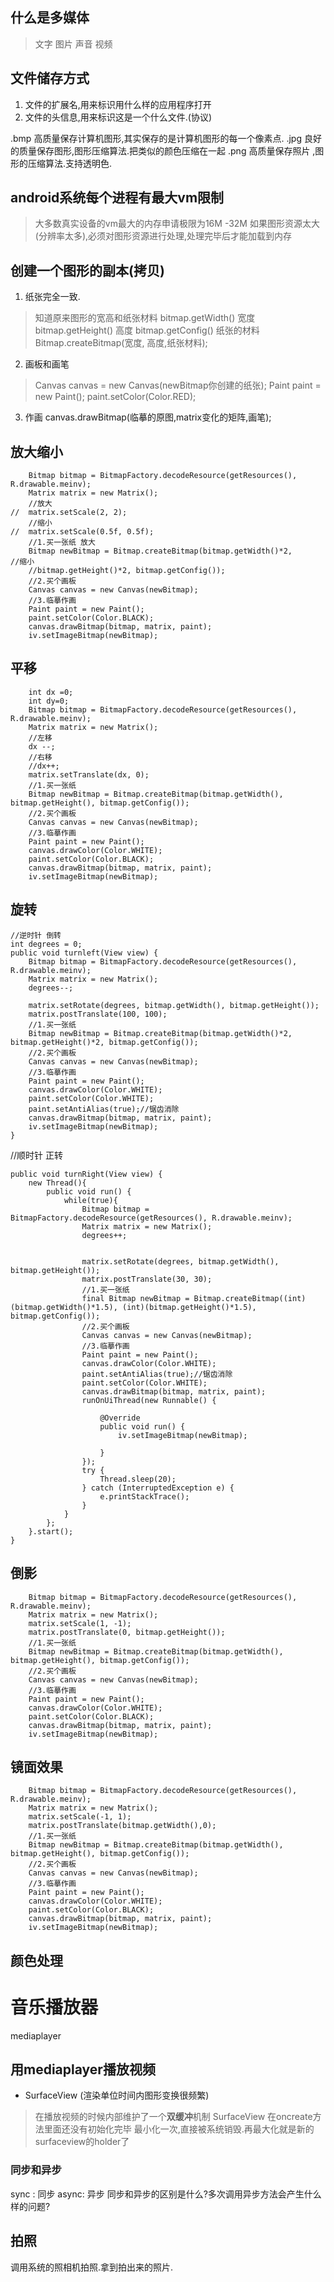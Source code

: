 ## 什么是多媒体
>文字
>图片
>声音
>视频

## 文件储存方式
1. 文件的扩展名,用来标识用什么样的应用程序打开
2. 文件的头信息,用来标识这是一个什么文件.(协议)

.bmp 高质量保存计算机图形,其实保存的是计算机图形的每一个像素点. 
.jpg 良好的质量保存图形,图形压缩算法.把类似的颜色压缩在一起 
.png 高质量保存照片 ,图形的压缩算法.支持透明色.


## android系统每个进程有最大vm限制
>大多数真实设备的vm最大的内存申请极限为16M -32M
>如果图形资源太大(分辨率太多),必须对图形资源进行处理,处理完毕后才能加载到内存


## 创建一个图形的副本(拷贝)
1. 纸张完全一致.
>知道原来图形的宽高和纸张材料 
>bitmap.getWidth() 宽度
>bitmap.getHeight() 高度
>bitmap.getConfig() 纸张的材料
>Bitmap.createBitmap(宽度, 高度,纸张材料);

2. 画板和画笔
> Canvas canvas = new Canvas(newBitmap你创建的纸张);
> Paint paint = new Paint();
> paint.setColor(Color.RED);

3. 作画
canvas.drawBitmap(临摹的原图,matrix变化的矩阵,画笔);



## 放大缩小
		Bitmap bitmap = BitmapFactory.decodeResource(getResources(), R.drawable.meinv);
		Matrix matrix = new Matrix();
		//放大
	//	matrix.setScale(2, 2);
		//缩小
	//	matrix.setScale(0.5f, 0.5f);
		//1.买一张纸 放大
		Bitmap newBitmap = Bitmap.createBitmap(bitmap.getWidth()*2, 
	//缩小
		//bitmap.getHeight()*2, bitmap.getConfig());
		//2.买个画板
		Canvas canvas = new Canvas(newBitmap);
		//3.临摹作画
		Paint paint = new Paint();
		paint.setColor(Color.BLACK);
		canvas.drawBitmap(bitmap, matrix, paint);
		iv.setImageBitmap(newBitmap);
## 平移
		int dx =0;
		int dy=0;
		Bitmap bitmap = BitmapFactory.decodeResource(getResources(), R.drawable.meinv);
		Matrix matrix = new Matrix();
		//左移
		dx --;
		//右移
		//dx++;
		matrix.setTranslate(dx, 0);
		//1.买一张纸
		Bitmap newBitmap = Bitmap.createBitmap(bitmap.getWidth(), bitmap.getHeight(), bitmap.getConfig());
		//2.买个画板
		Canvas canvas = new Canvas(newBitmap);
		//3.临摹作画
		Paint paint = new Paint();
		canvas.drawColor(Color.WHITE);
		paint.setColor(Color.BLACK);
		canvas.drawBitmap(bitmap, matrix, paint);
		iv.setImageBitmap(newBitmap);
## 旋转
	//逆时针 倒转
	int degrees = 0;
	public void turnleft(View view) {
		Bitmap bitmap = BitmapFactory.decodeResource(getResources(), R.drawable.meinv);
		Matrix matrix = new Matrix();
		degrees--;
		
		matrix.setRotate(degrees, bitmap.getWidth(), bitmap.getHeight());
		matrix.postTranslate(100, 100);
		//1.买一张纸
		Bitmap newBitmap = Bitmap.createBitmap(bitmap.getWidth()*2, bitmap.getHeight()*2, bitmap.getConfig());
		//2.买个画板
		Canvas canvas = new Canvas(newBitmap);
		//3.临摹作画
		Paint paint = new Paint();
		canvas.drawColor(Color.WHITE);
		paint.setColor(Color.WHITE);
		paint.setAntiAlias(true);//锯齿消除
		canvas.drawBitmap(bitmap, matrix, paint);
		iv.setImageBitmap(newBitmap);
	}
  //顺时针 正转
  
	public void turnRight(View view) {
		new Thread(){
			public void run() {
				while(true){
					Bitmap bitmap = BitmapFactory.decodeResource(getResources(), R.drawable.meinv);
					Matrix matrix = new Matrix();
					degrees++;
          
          
					matrix.setRotate(degrees, bitmap.getWidth(), bitmap.getHeight());
					matrix.postTranslate(30, 30);
					//1.买一张纸
					final Bitmap newBitmap = Bitmap.createBitmap((int)(bitmap.getWidth()*1.5), (int)(bitmap.getHeight()*1.5), bitmap.getConfig());
					//2.买个画板
					Canvas canvas = new Canvas(newBitmap);
					//3.临摹作画
					Paint paint = new Paint();
					canvas.drawColor(Color.WHITE);
					paint.setAntiAlias(true);//锯齿消除
					paint.setColor(Color.WHITE);
					canvas.drawBitmap(bitmap, matrix, paint);
					runOnUiThread(new Runnable() {
						
						@Override
						public void run() {
							iv.setImageBitmap(newBitmap);
							
						}
					});
					try {
						Thread.sleep(20);
					} catch (InterruptedException e) {
						e.printStackTrace();
					}
				}
			};
		}.start();
	}

## 倒影
		Bitmap bitmap = BitmapFactory.decodeResource(getResources(), R.drawable.meinv);
		Matrix matrix = new Matrix();
		matrix.setScale(1, -1);
		matrix.postTranslate(0, bitmap.getHeight());
		//1.买一张纸
		Bitmap newBitmap = Bitmap.createBitmap(bitmap.getWidth(), bitmap.getHeight(), bitmap.getConfig());
		//2.买个画板
		Canvas canvas = new Canvas(newBitmap);
		//3.临摹作画
		Paint paint = new Paint();
		canvas.drawColor(Color.WHITE);
		paint.setColor(Color.BLACK);
		canvas.drawBitmap(bitmap, matrix, paint);
		iv.setImageBitmap(newBitmap);
## 镜面效果
		Bitmap bitmap = BitmapFactory.decodeResource(getResources(), R.drawable.meinv);
		Matrix matrix = new Matrix();
		matrix.setScale(-1, 1);
		matrix.postTranslate(bitmap.getWidth(),0);
		//1.买一张纸
		Bitmap newBitmap = Bitmap.createBitmap(bitmap.getWidth(), bitmap.getHeight(), bitmap.getConfig());
		//2.买个画板
		Canvas canvas = new Canvas(newBitmap);
		//3.临摹作画
		Paint paint = new Paint();
		canvas.drawColor(Color.WHITE);
		paint.setColor(Color.BLACK);
		canvas.drawBitmap(bitmap, matrix, paint);
		iv.setImageBitmap(newBitmap);
## 颜色处理


# 音乐播放器
mediaplayer



## 用mediaplayer播放视频
* SurfaceView (渲染单位时间内图形变换很频繁)
> 在播放视频的时候内部维护了一个**双缓冲**机制
> SurfaceView 在oncreate方法里面还没有初始化完毕
> 最小化一次,直接被系统销毁.再最大化就是新的surfaceview的holder了


### 同步和异步
sync : 同步
async: 异步
同步和异步的区别是什么?多次调用异步方法会产生什么样的问题?


## 拍照
调用系统的照相机拍照.拿到拍出来的照片.
